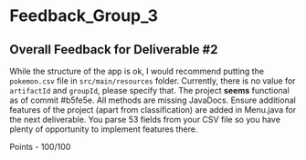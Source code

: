 # Feedback_Group_3


## Overall Feedback for Deliverable #2

While the structure of the app is ok, I would recommend putting the `pokemon.csv` file in `src/main/resources` folder. Currently, there is no value for `artifactId` and `groupId`, please specify that. The project __seems__ functional as of commit #b5fe5e. All methods are missing JavaDocs. Ensure additional features of the project (apart from classification) are added in Menu.java for the next deliverable. You parse 53 fields from your CSV file so you have plenty of opportunity to implement features there. 

Points - 100/100
